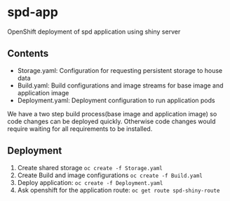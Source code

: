 spd-app
=======

OpenShift deployment of spd application using shiny server
## Contents

- Storage.yaml: Configuration for requesting persistent storage to house data
- Build.yaml: Build configurations and image streams for base image and application image
- Deployment.yaml: Deployment configuration to run application pods

We have a two step build process(base image and application image) so code changes can be deployed quickly.
Otherwise code changes would require waiting for all requirements to be installed.

## Deployment

1. Create shared storage `oc create -f Storage.yaml`
3. Create Build and image configurations `oc create -f Build.yaml`
4. Deploy application: `oc create -f Deployment.yaml`
5. Ask openshift for the application route: `oc get route spd-shiny-route`
